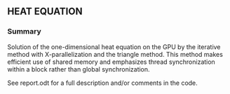## HEAT EQUATION

### Summary

Solution of the one-dimensional heat equation on the GPU by the iterative method with X-parallelization and the triangle method. 
This method makes efficient use of shared memory and emphasizes thread synchronization within a block rather than global synchronization.

See report.odt for a full description and/or comments in the code.

